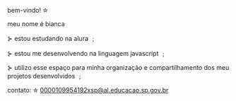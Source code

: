 bem-vindo! ✮

meu nome é bianca

⊱ estou estudando na alura ﹔

⊱ estou me desenvolvendo na linguagem javascript ﹔

⊱ utilizo esse espaço para minha organização e compartilhamento dos meu projetos desenvolvidos ﹔

contato: ✮
0000109954192xsp@al.educacao.sp.gov.br
<!--
**biancaaaaaaaaaa/biancaaaaaaaaaa** is a ✨ _special_ ✨ repository because its `README.md` (this file) appears on your GitHub profile.

Here are some ideas to get you started:

- 🔭 I’m currently working on ...
- 🌱 I’m currently learning ...
- 👯 I’m looking to collaborate on ...
- 🤔 I’m looking for help with ...
- 💬 Ask me about ...
- 📫 How to reach me: ...
- 😄 Pronouns: ...
- ⚡ Fun fact: ...
-->
